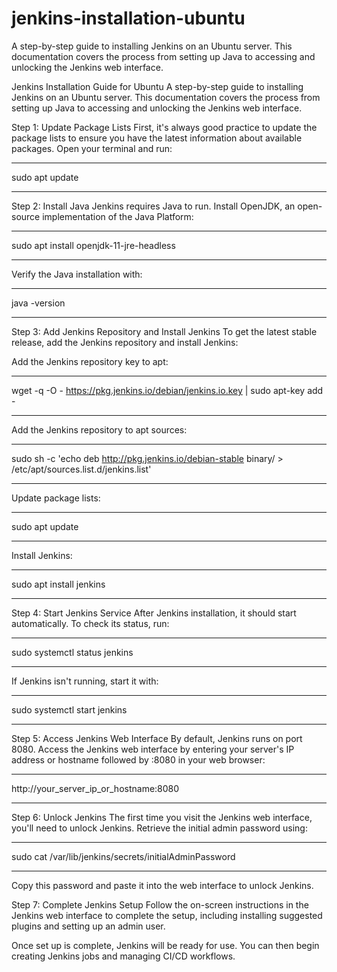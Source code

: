# jenkins-installation-ubuntu
A step-by-step guide to installing Jenkins on an Ubuntu server. This documentation covers the process from setting up Java to accessing and unlocking the Jenkins web interface.


Jenkins Installation Guide for Ubuntu
A step-by-step guide to installing Jenkins on an Ubuntu server. This documentation covers the process from setting up Java to accessing and unlocking the Jenkins web interface.

Step 1: Update Package Lists
First, it's always good practice to update the package lists to ensure you have the latest information about available packages. Open your terminal and run:


*****************
sudo apt update
*****************

Step 2: Install Java
Jenkins requires Java to run. Install OpenJDK, an open-source implementation of the Java Platform:



*******************************************
sudo apt install openjdk-11-jre-headless
*******************************************

Verify the Java installation with:

***************
java -version
***************

Step 3: Add Jenkins Repository and Install Jenkins
To get the latest stable release, add the Jenkins repository and install Jenkins:

Add the Jenkins repository key to apt:

*******************************************************************************
wget -q -O - https://pkg.jenkins.io/debian/jenkins.io.key | sudo apt-key add -
*******************************************************************************

Add the Jenkins repository to apt sources:
*********************************************************************************************************
sudo sh -c 'echo deb http://pkg.jenkins.io/debian-stable binary/ > /etc/apt/sources.list.d/jenkins.list'
*********************************************************************************************************

Update package lists:

****************
sudo apt update
****************

Install Jenkins:

************************** 
sudo apt install jenkins
************************** 

Step 4: Start Jenkins Service
After Jenkins installation, it should start automatically. To check its status, run:

******************************  
sudo systemctl status jenkins
******************************  

If Jenkins isn't running, start it with:

******************************  
sudo systemctl start jenkins
******************************  

Step 5: Access Jenkins Web Interface
By default, Jenkins runs on port 8080. Access the Jenkins web interface by entering your server's IP address or hostname followed by :8080 in your web browser:

*************************************** 
http://your_server_ip_or_hostname:8080
*************************************** 

Step 6: Unlock Jenkins
The first time you visit the Jenkins web interface, you'll need to unlock Jenkins. Retrieve the initial admin password using:

******************************************************* 
sudo cat /var/lib/jenkins/secrets/initialAdminPassword
******************************************************* 

Copy this password and paste it into the web interface to unlock Jenkins.

Step 7: Complete Jenkins Setup
Follow the on-screen instructions in the Jenkins web interface to complete the setup, including installing suggested plugins and setting up an admin user.

Once set up is complete, Jenkins will be ready for use. You can then begin creating Jenkins jobs and managing CI/CD workflows.
